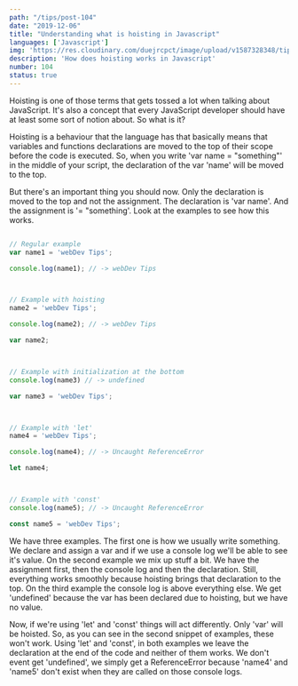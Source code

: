 ```yaml
---
path: "/tips/post-104"
date: "2019-12-06"
title: "Understanding what is hoisting in Javascript"
languages: ['Javascript']
img: 'https://res.cloudinary.com/duejrcpct/image/upload/v1587328348/tips/104-1_dwjjgm.png'
description: 'How does hoisting works in Javascript'
number: 104
status: true
---
```


Hoisting is one of those terms that gets tossed a lot when talking about JavaScript. It's also a concept that every JavaScript developer should have at least some sort of notion about. So what is it?

Hoisting is a behaviour that the language has that basically means that variables and functions declarations are moved to the top of their scope before the code is executed.
So, when you write 'var name = "something"' in the middle of your script, the declaration of the var 'name' will be moved to the top.

But there's an important thing you should now. Only the declaration is moved to the top and not the assignment. The declaration is 'var name'. And the assignment is '= "something'. Look at the examples to see how this works.

 ```javascript
 
// Regular example
var name1 = 'webDev Tips';

console.log(name1); // -> webDev Tips



// Example with hoisting
name2 = 'webDev Tips';

console.log(name2); // -> webDev Tips

var name2;



// Example with initialization at the bottom
console.log(name3) // -> undefined

var name3 = 'webDev Tips';



// Example with 'let'
name4 = 'webDev Tips';

console.log(name4); // -> Uncaught ReferenceError

let name4;



// Example with 'const'
console.log(name5); // -> Uncaught ReferenceError

const name5 = 'webDev Tips';

 ```
We have three examples. The first one is how we usually write something. We declare and assign a var and if we use a console log we'll be able to see it's value. On the second example we mix up stuff a bit. We have the assignment first, then the console log and then the declaration. Still, everything works smoothly because hoisting brings that declaration to the top. On the third example the console log is above everything else. We get 'undefined' because the var has been declared due to hoisting, but we have no value.

Now, if we're using 'let' and 'const' things will act differently. Only 'var' will be hoisted. So, as you can see in the second snippet of examples, these won't work. Using 'let' and 'const', in both examples we leave the declaration at the end of the code and neither of them works. We don't event get 'undefined', we simply get a ReferenceError because 'name4' and 'name5' don't exist when they are called on those console logs.